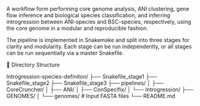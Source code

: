 A workflow form performing core genome analysis, ANI clustering, gene flow inference and biological species classification,
and inferring introgression between ANI-species and BSC-species, respectively, using the core genome in a modular and reproducible fashion.

The pipeline is implemented in Snakemake and split into three stages for clarity
and modularity. Each stage can be run independently, or all stages can be run sequentially
via a master Snakefile.

📂 Directory Structure

Introgression-species-definiton/
├── Snakefile_stage1
├── Snakefile_stage2
├── Snakefile_stage3
├── pipelines/
│   ├── CoreCruncher/
│   ├── ANI/
│   ├── ConSpecifix/
│   └── Introgression/
├── GENOMES/
│   └── genomes/   # Input FASTA files
└── README.md


